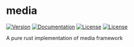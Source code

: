 # media

[![Version](https://img.shields.io/crates/v/media)](https://crates.io/crates/media)
[![Documentation](https://docs.rs/media/badge.svg)](https://docs.rs/media)
[![License](https://img.shields.io/badge/License-Apache%202-blue.svg)](LICENSE-APACHE)
[![License](https://img.shields.io/badge/License-MIT-green.svg)](LICENSE-MIT)

A pure rust implementation of media framework
